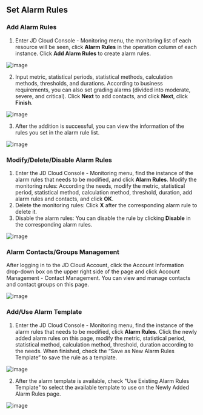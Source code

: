 ## Set Alarm Rules
### Add Alarm Rules
1. Enter JD Cloud Console - Monitoring menu, the monitoring list of each resource will be seen, click **Alarm Rules** in the operation column of each instance. Click **Add Alarm Rules** to create alarm rules.
 
![image](https://raw.githubusercontent.com/jdcloudcom/en/Monitoring/image/Cloud-Monitor/getting-started/getting-practices-01.png)

2. Input metric, statistical periods, statistical methods, calculation methods, thresholds, and durations. According to business requirements, you can also set grading alarms (divided into moderate, severe, and critical). Click **Next** to add contacts, and click **Next**, click **Finish**.

![image](https://raw.githubusercontent.com/jdcloudcom/en/Monitoring/image/Cloud-Monitor/getting-started/getting-practices-02.png)

3. After the addition is successful, you can view the information of the rules you set in the alarm rule list.

![image](https://raw.githubusercontent.com/jdcloudcom/en/Monitoring/image/Cloud-Monitor/getting-started/getting-practices-03.png)

### Modify/Delete/Disable Alarm Rules
1. Enter the JD Cloud Console - Monitoring menu, find the instance of the alarm rules that needs to be modified, and click **Alarm Rules**.
Modify the monitoring rules: According the needs, modify the metric, statistical period, statistical method, calculation method, threshold, duration, add alarm rules and contacts, and click **OK**.
2. Delete the monitoring rules: Click **X** after the corresponding alarm rule to delete it.
3. Disable the alarm rules: You can disable the rule by clicking **Disable** in the corresponding alarm rules.

![image](https://raw.githubusercontent.com/jdcloudcom/en/Monitoring/image/Cloud-Monitor/getting-started/getting-practices-04.png)

### Alarm Contacts/Groups Management
After logging in to the JD Cloud Account, click the Account Information drop-down box on the upper right side of the page and click Account Management - Contact Management. You can view and manage contacts and contact groups on this page.

![image](https://raw.githubusercontent.com/jdcloudcom/en/Monitoring/image/Cloud-Monitor/getting-started/getting-practices-07.png)

### Add/Use Alarm Template
1. Enter the JD Cloud Console - Monitoring menu, find the instance of the alarm rules that needs to be modified, click **Alarm Rules**. Click the newly added alarm rules on this page, modify the metric, statistical period, statistical method, calculation method, threshold, duration according to the needs. When finished, check the “Save as New Alarm Rules Template” to save the rule as a template.

![image](https://raw.githubusercontent.com/jdcloudcom/en/Monitoring/image/Cloud-Monitor/getting-started/getting-practices-05.png)

2. After the alarm template is available, check "Use Existing Alarm Rules Template" to select the available template to use on the Newly Added Alarm Rules page.
 
![image](https://raw.githubusercontent.com/jdcloudcom/en/Monitoring/image/Cloud-Monitor/getting-started/getting-practices-06.png)
